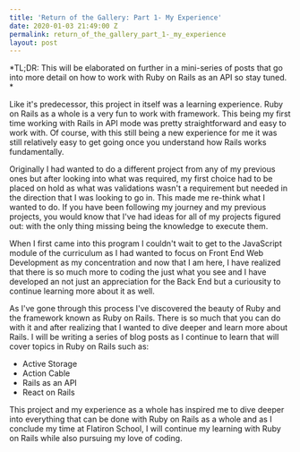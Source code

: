 ```yaml
---
title: 'Return of the Gallery: Part 1- My Experience'
date: 2020-01-03 21:49:00 Z
permalink: return_of_the_gallery_part_1-_my_experience
layout: post
---
```


*TL;DR: This will be elaborated on further in a mini-series of posts that go into more detail on how to work with Ruby on Rails as an API so stay tuned. *

Like it's predecessor, this project in itself was a learning experience. Ruby on Rails as a whole is a very fun to work with framework. This being my first time working with Rails in API mode was pretty straightforward and easy to work with. Of course, with this still being a new experience for me it was still relatively easy to get going once you understand how Rails works fundamentally. 

Originally I had wanted to do a different project from any of my previous ones but after looking into what was required, my first choice had to be placed on hold as what was validations wasn't a requirement but needed in the direction that I was looking to go in. This made me re-think what I wanted to do. If you have been following my journey and my previous projects, you would know that I've had ideas for all of my projects figured out: with the only thing missing being the knowledge to execute them. 

When I first came into this program I couldn't wait to get to the JavaScript module of the curriculum as I had wanted to focus on Front End Web Development as my concentration and now that I am here, I have realized that there is so much more to coding the just what you see and I have developed an not just an appreciation for the Back End but a curiousity to continue learning more about it as well. 

As I've gone through this process I've discovered the beauty of Ruby and the framework known as Ruby on Rails. There is so much that you can do with it and after realizing that I wanted to dive deeper and learn more about Rails. I will be writing a series of blog posts as I continue to learn that will cover topics in Ruby on Rails such as:

* Active Storage
* Action Cable
* Rails as an API
* React on Rails

This project and my experience as a whole has inspired me to dive deeper into everything that can be done with Ruby on Rails as a whole and as I conclude my time at Flatiron School, I will continue my learning with Ruby on Rails while also pursuing my love of coding. 
